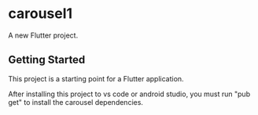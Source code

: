 # carousel1

A new Flutter project.

## Getting Started

This project is a starting point for a Flutter application.

After installing this project to vs code or android studio, 
you must run "pub get" to install the carousel dependencies. 
